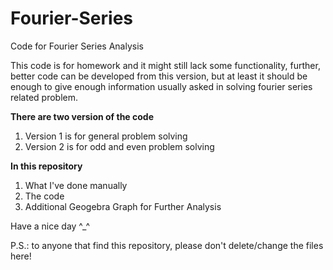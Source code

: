 # Fourier-Series
Code for Fourier Series Analysis

This code is for homework and it might still lack some functionality, further, better code can be developed from this version, but at least it should be enough to give enough information usually asked in solving fourier series related problem.

**There are two version of the code**
1. Version 1 is for general problem solving
2. Version 2 is for odd and even problem solving

**In this repository**
1. What I've done manually
2. The code
3. Additional Geogebra Graph for Further Analysis

Have a nice day ^_^

P.S.: to anyone that find this repository, please don't delete/change the files here!
